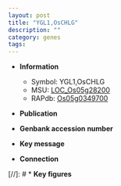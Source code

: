 ```yaml
---
layout: post
title: "YGL1,OsCHLG"
description: ""
category: genes
tags: 
---
```


* **Information**  
    + Symbol: YGL1,OsCHLG  
    + MSU: [LOC_Os05g28200](http://rice.uga.edu/cgi-bin/ORF_infopage.cgi?orf=LOC_Os05g28200)  
    + RAPdb: [Os05g0349700](http://rapdb.dna.affrc.go.jp/viewer/gbrowse_details/irgsp1?name=Os05g0349700)  

* **Publication**  

* **Genbank accession number**  

* **Key message**  

* **Connection**  

[//]: # * **Key figures**  



